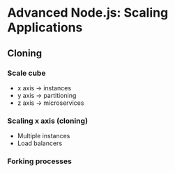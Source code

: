 # Advanced Node.js: Scaling Applications

## Cloning

### Scale cube

- x axis -> instances
- y axis -> partitioning
- z axis -> microservices

### Scaling x axis (cloning)

- Multiple instances
- Load balancers

### Forking processes

```js

```
